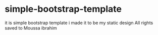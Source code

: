 # simple-bootstrap-template
it is simple bootstrap template i made it to be my static design
All rights saved to Moussa ibrahim
